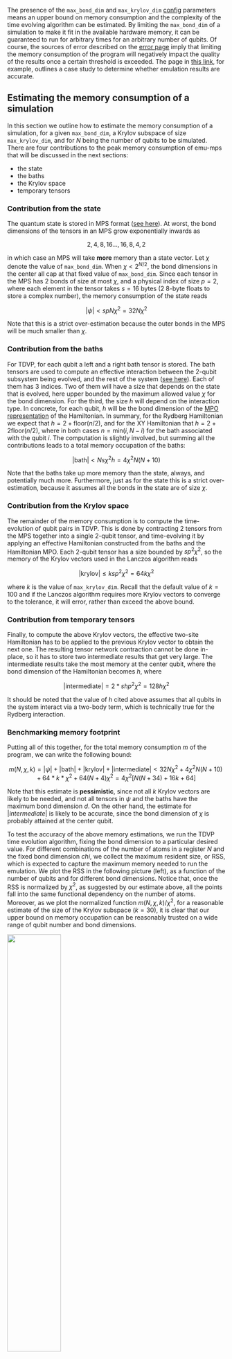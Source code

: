 The presence of the `max_bond_dim` and `max_krylov_dim` [config](config.md) parameters means an upper bound on memory consumption and the complexity of the time evolving algorithm can be estimated. By limiting the `max_bond_dim` of a simulation to make it fit in the available hardware memory, it can be guaranteed to run for arbitrary times for an arbitrary number of qubits. Of course, the sources of error described on the [error page](errors.md) imply that limiting the memory consumption of the program will negatively impact the quality of the results once a certain threshold is exceeded. The page in [this link](convergence.md), for example, outlines a case study to determine whether emulation results are accurate.

## Estimating the memory consumption of a simulation

In this section we outline how to estimate the memory consumption of a simulation, for a given `max_bond_dim`, a Krylov subspace of size `max_krylov_dim`, and for $N$ being the number of qubits to be simulated.
There are four contributions to the peak memory consumption of emu-mps that will be discussed in the next sections:

- the state
- the baths
- the Krylov space
- temporary tensors

### Contribution from the state

The quantum state is stored in MPS format ([see here](mps/index.md)). At worst, the bond dimensions of the tensors in an MPS grow exponentially inwards as

$$
2,4,8,16...,16,8,4,2
$$

in which case an MPS will take __more__ memory than a state vector. Let $\chi$ denote the value of `max_bond_dim`.
When $\chi<2^{N/2}$, the bond dimensions in the center all cap at that fixed value of `max_bond_dim`.  Since each tensor in the MPS has 2 bonds of size at most $\chi$, and a physical index of size $p=2$, where each element in the tensor takes $s=16$ bytes (2 8-byte floats to store a complex number), the memory consumption of the state reads

$$
|\psi| < spN\chi^2 = 32N\chi^2
$$

Note that this is a strict over-estimation because the outer bonds in the MPS will be much smaller than $\chi$.

### Contribution from the baths

For TDVP, for each qubit a left and a right bath tensor is stored. The bath tensors are used to compute an effective interaction between the 2-qubit subsystem being evolved, and the rest of the system ([see here](tdvp.md)). Each of them has 3 indices. Two of them will have a size that depends on the state that is evolved, here upper bounded by the maximum allowed value $\chi$ for the bond dimension. For the third, the size $h$ will depend on the interaction type. In concrete, for each qubit, $h$ will be the bond dimension of the [MPO representation](../advanced/hamiltonian.md) of the Hamiltonian.
In summary, for the Rydberg Hamiltonian we expect that $h=2+\text{floor}(n/2)$, and for the XY Hamiltonian that $h=2+2\text{floor}(n/2)$, where in both cases $n=\text{min}(i,N-i)$ for the bath associated with the qubit $i$. The computation is slightly involved, but summing all the contributions leads to a total memory occupation of the baths:

$$
|\mathrm{bath}| < Ns\chi^2h = 4\chi^2N(N+10)
$$

Note that the baths take up more memory than the state, always, and potentially much more. Furthermore, just as for the state this is a strict over-estimation, because it assumes all the bonds in the state are of size $\chi$.

### Contribution from the Krylov space

The remainder of the memory consumption is to compute the time-evolution of qubit pairs in TDVP. This is done by contracting 2 tensors from the MPS together into a single 2-qubit tensor, and time-evolving it by applying an effective Hamiltonian constructed from the baths and the Hamiltonian MPO. Each 2-qubit tensor has a size bounded by $sp^2\chi^2$, so the memory of the Krylov vectors used in the Lanczos algorithm reads

$$
|\mathrm{krylov}| \leq ksp^2\chi^2 = 64k\chi^2
$$

where $k$ is the value of `max_krylov_dim`. Recall that the default value of $k=100$ and if the Lanczos algorithm requires more Krylov vectors to converge to the tolerance, it will error, rather than exceed the above bound.

### Contribution from temporary tensors

Finally, to compute the above Krylov vectors, the effective two-site Hamiltonian has to be applied to the previous Krylov vector to obtain the next one. The resulting tensor network contraction cannot be done in-place, so it has to store two intermediate results that get very large. The intermediate results take the most memory at the center qubit, where the bond dimension of the Hamiltonian becomes $h$, where

$$
|\mathrm{intermediate}| = 2*shp^2\chi^2 = 128h\chi^2
$$

It should be noted that the value of $h$ cited above assumes that all qubits in the system interact via a two-body term, which is technically true for the Rydberg interaction.

### Benchmarking memory footprint

Putting all of this together, for the total memory consumption $m$ of the program, we can write the following bound:

$$
 m(N,\chi,k) = |\psi| + |\mathrm{bath}| + |\mathrm{krylov}| + |\mathrm{intermediate}| < 32N\chi^2 + 4\chi^2N(N+10) + 64*k*\chi^2 + 64(N+4)\chi^2 = 4\chi^2[N(N+34) + 16k + 64]
$$

Note that this estimate is **pessimistic**, since not all $k$ Krylov vectors are likely to be needed, and not all tensors in $\psi$ and the baths have the maximum bond dimension $d$. On the other hand, the estimate for $|intermediate|$ is likely to be accurate, since the bond dimension of $\chi$ is probably attained at the center qubit.

To test the accuracy of the above memory estimations, we run the TDVP time evolution algorithm, fixing the bond dimension to a particular desired value.
For different combinations of the number of atoms in a register $N$ and the fixed bond dimension $chi$, we collect the maximum resident size, or RSS, which is expected to capture the maximum memory needed to run the emulation. We plot the RSS in the following picture (left), as a function of the number of qubits and for different bond dimensions. Notice that, once the RSS is normalized by $\chi^2$, as suggested by our estimate above, all the points fall into the same functional dependency on the number of atoms. Moreover, as we plot the normalized function $m(N,\chi,k)/\chi^2$, for a reasonable estimate of the size of the Krylov subspace ($k=30$), it is clear that our upper bound on memory occupation can be reasonably trusted on a wide range of qubit number and bond dimensions.

<img src="../../benchmarks/benchmark_plots/RSS_vs_N.png"  width="49.7%">
<img src="../../benchmarks/benchmark_plots/emumps_maxRSS_map.png"  width="49.7%">

Finally, having established an estimate for the memory consumption, it makes sense to explore what are the available regimes of qubits/bond dimension can be reached for a given hardware capability.
Since all heavy simulations will be run on an NVIDIA A100 (on Pasqal's DGX cluster), we have 40 GB of available memory.
Therefore, above, we show (right image) the contour lines of the RSS estimate $m(N,\chi,k=30) < 40$ GB for particular useful values of the total memory, allowing to quickly estimate the memory footprint of an emu-mps emulation.

### An example

For example, the results from the [case study](convergence.md) were obtained using $N=49$ and $d=1600$ on 2 GPUs. Taking the above formula, and halving the contributions from $\psi$ and $|\mathrm{bath}|$ since they are split evenly on the GPUs, we reproduce the memory consumption of the program for $k=13$. Notice that the actual number of Krylov vectors required to reach convergence is likely closer to around $30$, but here we underestimate it, since the contributions of $\psi$ and $|\mathrm{bath}|$ are over-estimated.


## Estimating the runtime of a simulation

Similarly to the previous section, here, we briefly estimate the complexity of the two-site TDVP algorithm we use to time evolve the state in a single pulse sequence step.
As before, the two relevant computational steps are

- Computing the baths
- Applying the effective Hamiltonian

In both cases, it will boil down to an exercise in complexity estimation of tensor network contractions. For simplicity, as before, we will restrict to the worst case scenario in which the bond dimension $\chi$ always take the maximum allowed value.
Importantly, another significant contribution to the runtime can come from computing complex observables like two-point correlation functions, which is not included here.

### Contribution from the baths

Roughly, baths computation involves the represented tensor network contraction:

<img src="../../benchmarks/figures/tdvp_complexity_bath.png">

Each of these tensor multiplication takes respectively $O(ph\chi^3)$, $O(p^2h^2\chi^2)$, and $O(ph\chi^3)$. In an all-to-all Rydberg interaction, we already argued that the bond dimension of the Hamiltonian MPO should scale as the number of atoms. Moreover, the left and right baths need to be computed roughly N times, thus the overall expected complexity is $O(N^2\chi^3) + O(N^3\chi^2)$.

### Contribution from the effective Hamiltonian

Applying the effective two-body Hamiltonian is slightly a more involved tensor network contraction:

<img src="../../benchmarks/figures/tdvp_complexity_apply_eff_ham.png">

In steps, it is composed by applying:

- the left bath: $O(p^2h\chi^3)$
- a two-body term coming form the MPO Hamiltonian: $O(p^4h^2\chi^2)$
- the right bath: $O(p^2h\chi^3)$

As before, for an all-to-all Rydberg interaction we expect $h\sim N$. Moreover, the effective Hamiltonian application needs to be done $k$ times, to build the appropriate Krylov subspace, and for every pair.
Finally, to complete the time evolution and bring back the tensors of the state into an MPS form, a final singular value decomposition is required.
For every pair, this requires $O(N\chi^3)$ to be done.
Overall, the expected complexity is thus $O(kN^2\chi^3) + O(kN^3\chi^2) + O(N\chi^3)$.

### Benchmarking runtime
From the previous complexity estimations, we thus expect the complexity of the two-sites TDVP algorithm to have two main contributions

$$\Delta t_{\text{TDVP}}(N,\chi,k)\sim \alpha N^2\chi^3 + \beta N^3\chi^2$$

To check such estimation, as before, we run TDVP multiple times, measuring the average runtime to perform a step.
Below, we show the obtained results for different number of atoms in a register $N$ at fixed bond dimension $\chi$ (left), and at different fixed $N$ but increasing the bond dimension (left). On top of these data points, we also plot the resulting fit of the complexity estimation presented in the equation above. Remarkably, with just two parameters $\alpha$ and $\beta$ with get good agreement.

<img src="../../benchmarks/benchmark_plots/runtime_vs_N.png"  width="49.7%">
<img src="../../benchmarks/benchmark_plots/runtime_vs_bond_dim.png"  width="49.7%">

To wrap up, and to provide an useful tool for runtime estimation for emu-mps, the time to perform a **single**  time step in a sequence can be conveniently visualized (below) for both $N$ and $\chi$ on contour lines.

<img src="../../benchmarks/benchmark_plots/emumps_runtime_map.png"  width="49.7%">

Superimposing the 40 GB hardware constrain derived in the previous section, it is easy to see that in worst-case scenario, a TDVP step will take roughly 250 seconds to be computed.
